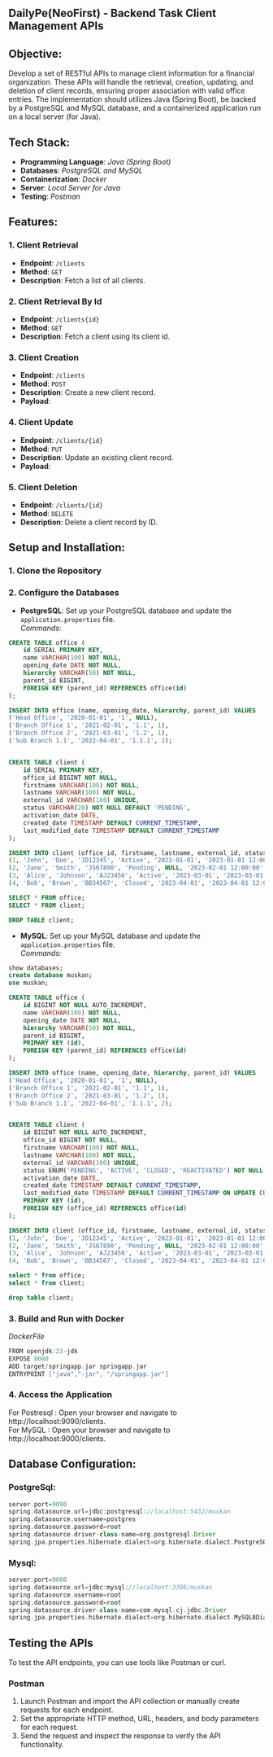 ## **DailyPe(NeoFirst) - Backend Task Client Management APIs**

## Objective:
Develop a set of RESTful APIs to manage client information for a financial organization. These APIs will handle the retrieval, creation,
updating, and deletion of client records, ensuring proper association with valid office entries. 
The implementation should utilizes Java (Spring Boot), be backed by a PostgreSQL and MySQL database, and a containerized application run on a local server (for Java).


## Tech Stack:
- **Programming Language**: *Java (Spring Boot)*
- **Databases**: *PostgreSQL and MySQL*
- **Containerization**: *Docker*
- **Server**: *Local Server for Java*
- **Testing**: *Postman*


## Features:
### 1. Client Retrieval
- **Endpoint**: `/clients`
- **Method**: `GET`
- **Description**: Fetch a list of all clients.

### 2. Client Retrieval By Id
- **Endpoint**: `/clients{id}`
- **Method**: `GET`
- **Description**: Fetch a client using its client id.

### 3. Client Creation
- **Endpoint**: `/clients`
- **Method**: `POST`
- **Description**: Create a new client record.
- **Payload**:

### 4. Client Update
- **Endpoint**: `/clients/{id}`
- **Method**: `PUT`
- **Description**: Update an existing client record.
- **Payload**:

### 5. Client Deletion
- **Endpoint**: `/clients/{id}`
- **Method**: `DELETE`
- **Description**: Delete a client record by ID.


## Setup and Installation:
### 1. Clone the Repository
### 2. Configure the Databases
- **PostgreSQL**: Set up your PostgreSQL database and update the `application.properties` file. <br>
  *Commands:*
```sql
CREATE TABLE office (
    id SERIAL PRIMARY KEY,
    name VARCHAR(100) NOT NULL,
    opening_date DATE NOT NULL,
    hierarchy VARCHAR(50) NOT NULL,
    parent_id BIGINT,
    FOREIGN KEY (parent_id) REFERENCES office(id)
);

INSERT INTO office (name, opening_date, hierarchy, parent_id) VALUES 
('Head Office', '2020-01-01', '1', NULL),
('Branch Office 1', '2021-02-01', '1.1', 1),
('Branch Office 2', '2021-03-01', '1.2', 1),
('Sub Branch 1.1', '2022-04-01', '1.1.1', 2);


CREATE TABLE client (
    id SERIAL PRIMARY KEY,
    office_id BIGINT NOT NULL,
    firstname VARCHAR(100) NOT NULL,
    lastname VARCHAR(100) NOT NULL,
    external_id VARCHAR(100) UNIQUE,
    status VARCHAR(20) NOT NULL DEFAULT 'PENDING',
    activation_date DATE,
    created_date TIMESTAMP DEFAULT CURRENT_TIMESTAMP,
    last_modified_date TIMESTAMP DEFAULT CURRENT_TIMESTAMP
);

INSERT INTO client (office_id, firstname, lastname, external_id, status, activation_date, created_date, last_modified_date) VALUES 
(1, 'John', 'Doe', 'JD12345', 'Active', '2023-01-01', '2023-01-01 12:00:00', '2023-06-01 12:00:00'),
(2, 'Jane', 'Smith', 'JS67890', 'Pending', NULL, '2023-02-01 12:00:00', '2023-06-01 12:00:00'),
(3, 'Alice', 'Johnson', 'AJ23456', 'Active', '2023-03-01', '2023-03-01 12:00:00', '2023-06-01 12:00:00'),
(4, 'Bob', 'Brown', 'BB34567', 'Closed', '2023-04-01', '2023-04-01 12:00:00', '2023-06-01 12:00:00');

SELECT * FROM office;
SELECT * FROM client;

DROP TABLE client;
```
  
- **MySQL**: Set up your MySQL database and update the `application.properties` file.<br>
  *Commands:*
```sql
show databases;
create database muskan;
use muskan;

CREATE TABLE office (
    id BIGINT NOT NULL AUTO_INCREMENT,
    name VARCHAR(100) NOT NULL,
    opening_date DATE NOT NULL,
    hierarchy VARCHAR(50) NOT NULL,
    parent_id BIGINT,
    PRIMARY KEY (id),
    FOREIGN KEY (parent_id) REFERENCES office(id)
);

INSERT INTO office (name, opening_date, hierarchy, parent_id) VALUES 
('Head Office', '2020-01-01', '1', NULL),
('Branch Office 1', '2021-02-01', '1.1', 1),
('Branch Office 2', '2021-03-01', '1.2', 1),
('Sub Branch 1.1', '2022-04-01', '1.1.1', 2);


CREATE TABLE client (
    id BIGINT NOT NULL AUTO_INCREMENT,
    office_id BIGINT NOT NULL,
    firstname VARCHAR(100) NOT NULL,
    lastname VARCHAR(100) NOT NULL,
    external_id VARCHAR(100) UNIQUE,
    status ENUM('PENDING', 'ACTIVE', 'CLOSED', 'REACTIVATED') NOT NULL DEFAULT 'PENDING',
    activation_date DATE,
    created_date TIMESTAMP DEFAULT CURRENT_TIMESTAMP,
    last_modified_date TIMESTAMP DEFAULT CURRENT_TIMESTAMP ON UPDATE CURRENT_TIMESTAMP,
    PRIMARY KEY (id),
    FOREIGN KEY (office_id) REFERENCES office(id)
);

INSERT INTO client (office_id, firstname, lastname, external_id, status, activation_date, created_date, last_modified_date) VALUES 
(1, 'John', 'Doe', 'JD12345', 'Active', '2023-01-01', '2023-01-01 12:00:00', '2023-06-01 12:00:00'),
(2, 'Jane', 'Smith', 'JS67890', 'Pending', NULL, '2023-02-01 12:00:00', '2023-06-01 12:00:00'),
(3, 'Alice', 'Johnson', 'AJ23456', 'Active', '2023-03-01', '2023-03-01 12:00:00', '2023-06-01 12:00:00'),
(4, 'Bob', 'Brown', 'BB34567', 'Closed', '2023-04-01', '2023-04-01 12:00:00', '2023-06-01 12:00:00');

select * from office;
select * from client;

drop table client;
```

### 3. Build and Run with Docker
*DockerFile*
```groovy
FROM openjdk:23-jdk
EXPOSE 8080  
ADD target/springapp.jar springapp.jar
ENTRYPOINT ["java","-jar", "/springapp.jar"]
```

### 4. Access the Application
For Postresql : Open your browser and navigate to http://localhost:9090/clients. <br>
For MySQL : Open your browser and navigate to http://localhost:9000/clients.


## Database Configuration:
### PostgreSql:
```groovy
server.port=9090
spring.datasource.url=jdbc:postgresql://localhost:5432/muskan
spring.datasource.username=postgres
spring.datasource.password=root
spring.datasource.driver-class-name=org.postgresql.Driver
spring.jpa.properties.hibernate.dialect=org.hibernate.dialect.PostgreSQLDialect
```

### Mysql:
```groovy
server.port=9000
spring.datasource.url=jdbc:mysql://localhost:3306/muskan
spring.datasource.username=root
spring.datasource.password=root
spring.datasource.driver-class-name=com.mysql.cj.jdbc.Driver
spring.jpa.properties.hibernate.dialect=org.hibernate.dialect.MySQL8Dialect
```

## Testing the APIs
To test the API endpoints, you can use tools like Postman or curl.
### Postman
1. Launch Postman and import the API collection or manually create requests for each endpoint.
2. Set the appropriate HTTP method, URL, headers, and body parameters for each request.
3. Send the request and inspect the response to verify the API functionality.





